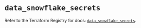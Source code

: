 # `data_snowflake_secrets`

Refer to the Terraform Registry for docs: [`data_snowflake_secrets`](https://registry.terraform.io/providers/snowflake-labs/snowflake/1.0.1/docs/data-sources/secrets).
